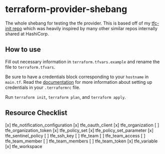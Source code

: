 # terraform-provider-shebang

The whole shebang for testing the tfe provider. This is based off of my [tfc-init repo](https://github.com/acespacecase/tfc-init) which was heavily inspired by many other similar repos internally shared at HashiCorp.

## How to use

Fill out necessary information in `terraform.tfvars.example` and rename the file to `terraform.tfvars`. 

Be sure to have a credentials block corresponding to your `hostname` in `main.tf`. Read the [documentation](https://www.terraform.io/docs/commands/cli-config.html#credentials) for more information about setting up credentials in your `.terraformrc` file.

Run `terraform init`, `terraform plan`, and `terraform apply`.

## Resource Checklist
[x] tfe_notification_configuration
[x] tfe_oauth_client
[x] tfe_organization
[ ] tfe_organization_token
[x] tfe_policy_set
[x] tfe_policy_set_parameter
[x] tfe_sentinel_policy
[ ] tfe_ssh_key
[ ] tfe_team
[ ] tfe_team_access
[ ] tfe_team_member
[ ] tfe_team_members
[ ] tfe_team_token
[x] tfe_variable
[x] tfe_workspace